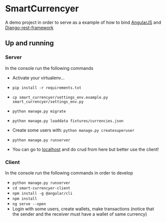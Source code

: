 # SmartCurrencyer

A demo project in order to serve as a example of how to bind [AngularJS](https://angular.io/) and [Django-rest-framework](http://www.django-rest-framework.org/)


## Up and running

### Server

In the console run the following commands

+ Activate your virtualenv...
+ `pip install -r requirements.txt`
+ `cp smart_currencyer/settings_env.example.py smart_currencyer/settings_env.py`
+ `python manage.py migrate`
+ `python manage.py loaddata fixtures/currencies.json`
+ Create some users with: `python manage.py createsuperuser`
+ `python manage.py runserver`


+ You can go to [localhost](http://localhost:8000/admin) and do crud from here but better use the client! 

### Client

In the console run the following commands in order to develop

+ `python manage.py runserver`
+ `cd smart-currencyer-client`
+ `npm install -g @angular/cli`
+ `npm install`
+ `ng serve --open`
+ Login with some users, create wallets, make transactions (notice that the sender and the receiver must have a wallet of same currency)
